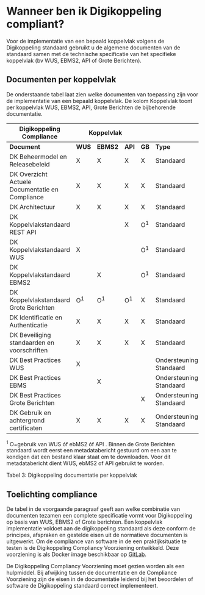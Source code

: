 # Wanneer ben ik Digikoppeling compliant?

Voor de implementatie van een bepaald koppelvlak volgens de Digikoppeling standaard gebruikt u de algemene documenten van de standaard samen met de technische specificatie van het specifieke koppelvlak (bv WUS, EBMS2, API of Grote Berichten).

## Documenten per koppelvlak

De onderstaande tabel laat zien welke documenten van toepassing zijn voor de implementatie van een bepaald koppelvlak. De kolom Koppelvlak toont per koppelvlak WUS, EBMS2, API, Grote Berichten de bijbehorende documentatie.


<!-- | **Digikoppeling Compliance**                      | **Koppelvlak**  | |                |                |                         |               |
|---------------------------------------------------|----------------|----------      |----------      |--------        |-------------------------|---------------|
| **Document**                                      | **WUS**        | **EBMS2**      | **API**      | **GB**         | **Type**                | **Normatief** |
| DK Beheermodel en Releasebeleid                   | X              | X              | X              | X              | Standaard               |               |
| DK Overzicht Actuele Documentatie en Compliance   | X              | X              | X              | X              | Standaard               |               |
| DK Architectuur                                   | X              | X              | X              | X              | Standaard               | X             |
| DK Koppelvlakstandaard WUS                        | X              |                |                | O<sup>1</sup>  | Standaard               | X             |
| DK Koppelvlakstandaard EBMS2                      |                | X              | X              | O<sup>1</sup>  | Standaard               | X             |
| DK Koppelvlakstandaard Grote Berichten            | O<sup>1</sup>  | O<sup>1</sup>  | O<sup>1</sup>  | X              | Standaard               | X             |
| DK Identificatie en Authenticatie                 | X              | X              | X              | X              | Standaard               | X             |
| DK Beveiliging standaarden en voorschriften       | X              | X              | X              | X              | Standaard               | X             |
| DK Best Practices WUS                             | X              |                |                |                | Ondersteuning Standaard |               |
| DK Best Practices EBMS                            |                | X              | X              |                | Ondersteuning Standaard |               |
| DK Best Practices Grote Berichten                 |                |                |                | X              | Ondersteuning Standaard |               |
| DK Gebruik en achtergrond certificaten            | X              | X              | X              | X              | Ondersteuning Standaard |               | -->


<table>
    <thead>
        <tr>
            <th><b>Digikoppeling Compliance</b></th>
            <th colspan="3" style="text-align: center;"><b>Koppelvlak</b></th>
            <th></th>
            <th></th>
        </tr>
    </thead>
    <tbody>
        <tr>
            <td><b>Document</b></td>
            <td><b>WUS</b></td>
            <td><b>EBMS2</b></td>
            <td><b>API</b></td>
            <td><b>GB</b></td>
            <td><b>Type</b></td>
            <td><b>Normatief</b></td>
        </tr>
        <tr>
            <td>DK Beheermodel en Releasebeleid</td>
            <td>X</td>
            <td>X</td>
             <td>X</td>
            <td>X</td>
            <td>Standaard</td>
            <td></td>
        </tr>
        <tr>
            <td>DK Overzicht Actuele Documentatie en Compliance</td>
            <td>X</td>
            <td>X</td>
            <td>X</td>
            <td>X</td>
            <td>Standaard</td>
            <td></td>
        </tr>
        <tr>
            <td>DK Architectuur</td>
            <td>X</td>
            <td>X</td>
            <td>X</td>
            <td>X</td>
            <td>Standaard</td>
            <td>X</td>
        </tr>
         <tr>
            <td>DK Koppelvlakstandaard REST API</td>
            <td></td>
            <td></td>
            <td>X</td>
            <td>O<sup>1</sup></td>
            <td>Standaard</td>
            <td>X</td>
        </tr>
        <tr>
            <td>DK Koppelvlakstandaard WUS</td>
            <td>X</td>
            <td></td>
            <td></td>
            <td>O<sup>1</sup></td>
            <td>Standaard</td>
            <td>X</td>
        </tr>
        <tr>
            <td>DK Koppelvlakstandaard EBMS2</td>
            <td></td>
            <td>X</td>
            <td></td>
            <td>O<sup>1</sup></td>
            <td>Standaard</td>
            <td>X</td>
        </tr>
        <tr>
            <td>DK Koppelvlakstandaard Grote Berichten</td>
            <td>O<sup>1</sup></td>
            <td>O<sup>1</sup></td>
            <td>O<sup>1</sup></td>
            <td>X</td>
            <td>Standaard</td>
            <td>X</td>
        </tr>
        <tr>
            <td>DK Identificatie en Authenticatie</td>
            <td>X</td>
            <td>X</td>
            <td>X</td>
            <td>X</td>
            <td>Standaard</td>
            <td>X</td>
        </tr>
        <tr>
            <td>DK Beveiliging standaarden en voorschriften</td>
            <td>X</td>
            <td>X</td>
            <td>X</td>
            <td>X</td>
            <td>Standaard</td>
            <td>X</td>
        </tr>
        <tr>
            <td class="informative">DK Best Practices WUS</td>
            <td>X</td>
            <td></td>
            <td></td>
            <td></td>
            <td class="informative">Ondersteuning Standaard</td>
            <td class="informative"></td>
        </tr>
        <tr>
            <td class="informative">DK Best Practices EBMS</td>
            <td></td>
            <td>X</td>
            <td></td>
            <td></td>
            <td class="informative">Ondersteuning Standaard</td>
            <td class="informative"></td>
        </tr>
        <tr>
            <td class="informative">DK Best Practices Grote Berichten</td>
            <td></td>
            <td></td>
            <td></td>
            <td>X</td>
            <td class="informative">Ondersteuning Standaard</td>
            <td class="informative"></td>
        </tr>
        <tr>
            <td class="informative">DK Gebruik en achtergrond certificaten</td>
            <td>X</td>
            <td>X</td>
            <td>X</td>
            <td>X</td>
            <td class="informative">Ondersteuning Standaard</td>
            <td class="informative"></td>
        </tr>
    </tbody>
</table>


<sup>1</sup> O=gebruik van WUS óf ebMS2 óf API . Binnen de Grote Berichten standaard wordt eerst een metadatabericht gestuurd om een aan te kondigen dat een bestand klaar staat om te downloaden. Voor dit metadatabericht dient WUS, ebMS2 of API gebruikt te worden.

Tabel 3: Digikoppeling documentatie per koppelvlak

## Toelichting compliance

De tabel in de voorgaande paragraaf geeft aan welke combinatie van documenten tezamen een complete specificatie vormt voor Digikoppeling op basis van WUS, EBMS2 of Grote berichten. Een koppelvlak implementatie voldoet aan de digikoppeling standaard als deze conform de principes, afspraken en gestelde eisen uit de normatieve documenten is uitgewerkt. Om de compliance van software in de een praktijksituatie te testen is de Digikoppeling Compliancy Voorziening ontwikkeld. Deze voorziening is als Docker image beschikbaar op [GitLab](https://gitlab.com/logius/digikoppeling-compliance/).

De Digikoppeling Compliancy Voorziening moet gezien worden als een hulpmiddel. Bij afwijking tussen de documentatie en de Compliance Voorziening zijn de eisen in de documentatie leidend bij het beoordelen of software de Digikoppeling standaard correct implementeert.
